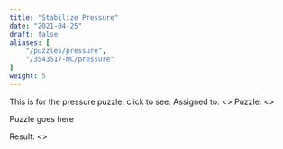 ```yaml
---
title: "Stabilize Pressure"
date: "2021-04-25"
draft: false
aliases: [
    "/puzzles/pressure",
    "/3543517-MC/pressure"
]
weight: 5
---
```


This is for the pressure puzzle, click to see.
Assigned to: <>
Puzzle: <>

<!--more-->
<!-- the above comment is to provide a blurb of the puzzle, do not remove -->


Puzzle goes here

Result: <>